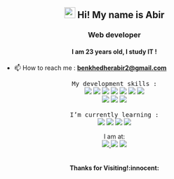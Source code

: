 <h2 align="center"><img src="https://media.giphy.com/media/hvRJCLFzcasrR4ia7z/giphy.gif" width="25px"> Hi! My name is Abir</h2>
<h3 align="center">Web developer</h3>
<h4 align="center">
 I am 23 years old, I study IT !
</h4>


- 📫 How to reach me : **benkhedherabir2@gmail.com**




<p align="center">
   <samp>My development skills : </samp> <br>
  <img src="https://img.shields.io/badge/HTML5-E34F26?style=for-the-badge&logo=html5&logoColor=white"/>
  <img src="https://img.shields.io/badge/CSS3-1572B6?style=for-the-badge&logo=css3&logoColor=white"/> 
  <img src="https://img.shields.io/badge/Bootstrap-563D7C?style=for-the-badge&logo=bootstrap&logoColor=white"/>
  <img src="https://img.shields.io/badge/JavaScript-F7DF1E?style=for-the-badge&logo=javascript&logoColor=black"/> 
  <img src="https://img.shields.io/badge/PHP-777BB4?style=for-the-badge&logo=php&logoColor=white"/>
  <img src="https://img.shields.io/badge/Symfony-000000?style=for-the-badge&logo=Symfony&logoColor=white"/>
  <img src="https://img.shields.io/badge/MySQL-green?style=for-the-badge&logo=mysql&logoColor=black"/><br> 
  <img src="https://img.shields.io/badge/Oracle-F80000?style=for-the-badge&logo=oracle&logoColor=black"/> 
  <img src="https://img.shields.io/badge/uml-0769AD?style=for-the-badge&logo=UML&logoColor=white"/> 
  <img src="https://img.shields.io/badge/Visual_Studio_Code-0078D4?style=for-the-badge&logo=visual%20studio%20code&logoColor=white"/> 
   <br><br><samp>I’m currently learning : </samp> <br>
  <img src="https://img.shields.io/badge/React Js-61DAFB?style=for-the-badge&logo=react&logoColor=white"/>
  <img src="https://img.shields.io/badge/Spring Boot-61DAFs?style=for-the-badge&logo=SpringBoot&logoColor=white"/>
  <img src="https://img.shields.io/badge/Mongo-green?style=for-the-badge&logo=mongodb&logoColor=white"/>
  <img src="https://img.shields.io/badge/express-DD0031?style=for-the-badge&logo=express&logoColor=black"/>

  
 
</p>

<p align="center">
    I am at: <br>
<a href="https://www.facebook.com/profile.php?id=100013136448050" target="_blank">  <img src="https://img.shields.io/badge/facebook-0769AD?style=for-the-badge&logo=FACEBOOK&logoColor=white"/> 
</a>
<a href="https://www.linkedin.com/in/abir-ben-khedher-8b70221b0/" target="_blank"><img src="https://img.shields.io/badge/LinkedIn-0077B5?style=for-the-badge&logo=LINKEDIN&logoColor=white"/></a>
<a href="https://www.github.com/abirbenkhedher" target="_blank"><img src="https://img.shields.io/badge/GitHub-100000?style=for-the-badge&logo=github&logoColor=white"/></a>
<br />
<br />
  


<h4 align="center"> Thanks for Visiting!:innocent:</h4>
</p> 

